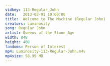 ```yaml
---
vidkey: 113-Regular_John
date:   2013-03-01 10:00:00
title:  Welcome to The Machine (Regular John)
creators: Luminosity
song: Regular John
artist: Queens of the Stone Age
width: 848
height: 480
fandoms: Person of Interest
mp4: Luminosity-113-Regular-John.m4v
mp4size: 58.95 MB
---
```


  <div>
  
  </div>
  